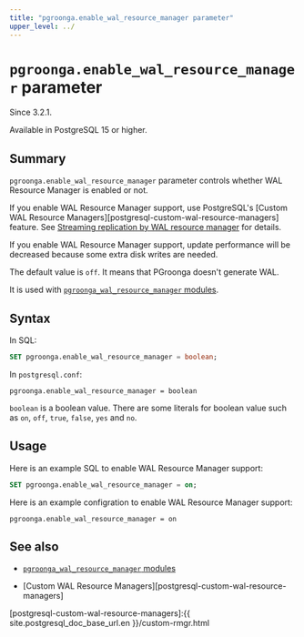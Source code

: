 ```yaml
---
title: "pgroonga.enable_wal_resource_manager parameter"
upper_level: ../
---
```


# `pgroonga.enable_wal_resource_manager` parameter

Since 3.2.1.

Available in PostgreSQL 15 or higher.

## Summary

`pgroonga.enable_wal_resource_manager` parameter controls whether WAL Resource Manager is enabled or not.

If you enable WAL Resource Manager support, use PostgreSQL's [Custom WAL Resource Managers][postgresql-custom-wal-resource-managers] feature. See [Streaming replication by WAL resource manager][streaming-replication-wal-resource-manager] for details.

If you enable WAL Resource Manager support, update performance will be decreased because some extra disk writes are needed.

The default value is `off`. It means that PGroonga doesn't generate WAL.

It is used with [`pgroonga_wal_resource_manager` modules][pgroonga-wal-resource-manager].

## Syntax

In SQL:

```sql
SET pgroonga.enable_wal_resource_manager = boolean;
```

In `postgresql.conf`:

```text
pgroonga.enable_wal_resource_manager = boolean
```

`boolean` is a boolean value. There are some literals for boolean value such as `on`, `off`, `true`, `false`, `yes` and `no`.

## Usage

Here is an example SQL to enable WAL Resource Manager support:

```sql
SET pgroonga.enable_wal_resource_manager = on;
```

Here is an example configration to enable WAL Resource Manager support:

```text
pgroonga.enable_wal_resource_manager = on
```

## See also

  * [`pgroonga_wal_resource_manager` modules][pgroonga-wal-resource-manager]

  * [Custom WAL Resource Managers][postgresql-custom-wal-resource-managers]

[pgroonga-wal-resource-manager]:../modules/pgroonga-wal-resource-manager.html

[postgresql-custom-wal-resource-managers]:{{ site.postgresql_doc_base_url.en }}/custom-rmgr.html

[streaming-replication-wal-resource-manager]:../streaming-replication-wal-resource-manager.html

